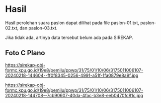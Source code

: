 # Hasil

Hasil perolehan suara paslon dapat dilihat pada file paslon-01.txt, paslon-02.txt, dan paslon-03.txt.

Jika tidak ada, artinya data tersebut belum ada pada SIREKAP.

## Foto C Plano

https://sirekap-obj-formc.kpu.go.id/19e8/pemilu/ppwp/31/75/01/10/06/3175011006107-20240218-144604--ff0f8345-0256-4991-a51f-1fa0879e8a9f.jpg

https://sirekap-obj-formc.kpu.go.id/19e8/pemilu/ppwp/31/75/01/10/06/3175011006107-20240218-144708--7cb90607-40da-4fac-b3e8-eeb0470fc81c.jpg
